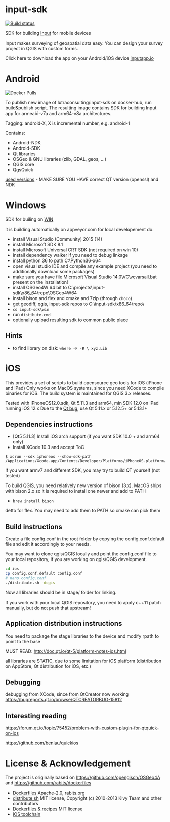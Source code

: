 # input-sdk
[![Build status](https://ci.appveyor.com/api/projects/status/76nx3nvjo3phwjcu/branch/master?svg=true)](https://ci.appveyor.com/project/PeterPetrik/input-sdk/branch/master)

SDK for building [Input](https://github.com/lutraconsulting/input) for mobile devices

Input makes surveying of geospatial data easy. You can design your survey project in QGIS with custom forms.

Click here to download the app on your Android/iOS device [inputapp.io](http://inputapp.io)

# Android 

![Docker Pulls](https://img.shields.io/docker/pulls/lutraconsulting/input-sdk)

To publish new image of lutraconsulting/input-sdk on docker-hub, run build&publish script.
The resulting image contains SDK for building Input app for armeabi-v7a and arm64-v8a architectures.

Tagging: android-X, X is incremental number, e.g. android-1

Contains:
  - Android-NDK
  - Android-SDK
  - Qt libraries
  - OSGeo & GNU libraries (zlib, GDAL, geos, ...)
  - QGIS core
  - QgsQuick

[used versions](android/Dockerfile) - MAKE SURE YOU HAVE correct QT version (openssl) and NDK

# Windows

SDK for builing on [WIN](https://www.dropbox.com/sh/k263vsl78k1t6fp/AAB28Demr_ZicsgP7G_BcGsUa?dl=0)

it is building automatically on appveyor.com 
for local developement do:

- install Visual Studio (Community) 2015 (14)
- install Microsoft SDK 8.1
- install Microsoft Universal CRT SDK (not required on win 10)
- install dependency walker if you need to debug linkage
- install python 36 to path C:\Python36-x64
- open visual studio IDE and compile any example project (you need to additionally download some packages)
- make sure you have file Microsoft Visual Studio 14.0\VC\vcvarsall.bat present on the installation!
- install OSGeo4W 64 bit to C:\projects\input-sdk\x86_64\repo\OSGeo4W64
- install bison and flex and cmake and 7zip (through `choco`)
- get geodiff, qgis, input-sdk repos to C:\input-sdk\x86_64\repo\
- `cd input-sdk\win`
- run `distibute.cmd`
- optionally upload resulting sdk to common public place

## Hints

- to find library on disk: `where -F -R \ xyz.Lib`

# iOS

This provides a set of scripts to build opensource geo tools for iOS (iPhone and iPad)
Only works on MacOS systems, since you need XCode to compile binaries for iOS. The build system is maintained for QGIS 3.x 
releases.

Tested with iPhoneOS12.0.sdk, Qt 5.11.3 and arm64, min SDK 12.0 on iPad running iOS 12.x
Due to the [Qt bug](https://bugreports.qt.io/browse/QTBUG-77031), use Qt 5.11.x or 5.12.5+ or 5.13.1+

Dependencies instructions
-------------------------
- [Qt5 5.11.3] Install iOS arch support (if you want SDK 10.0 + and arm64 only)
- Install XCode 10.3 and accept ToC
```
$ xcrun --sdk iphoneos --show-sdk-path
/Applications/Xcode.app/Contents/Developer/Platforms/iPhoneOS.platform/Developer/SDKs/iPhoneOS12.4.sdk
```

If you want armv7 and different SDK, you may try to build QT yourself (not tested)

To build QGIS, you need relatively new version of bison (3.x). MacOS ships with bison 2.x
so it is required to install one newer and add to PATH
- `brew install bison`

detto for flex. You may need to add them to PATH so cmake can pick them

Build instructions
-----------
Create a file config.conf in the root folder by copying the config.conf.default
file and edit it accordingly to your needs.

You may want to clone qgis/QGIS locally and point the config.conf file to your local 
repository, if you are working on qgis/QGIS development. 

```sh
cd ios 
cp config.conf.default config.conf
# nano config.conf
./distribute.sh -dqgis
```

Now all libraries should be in stage/<architecture> folder for linking.

If you work with your local QGIS repository, you need to apply c++11 patch manually,
but do not push that upstream!


Application distribution instructions
-------------------------------------

You need to package the stage libraries to the device and modify rpath to point 
to the base

MUST READ: http://doc.qt.io/qt-5/platform-notes-ios.html

all libraries are STATIC, due to some limitation for iOS platform (distribution on AppStore, Qt
distribution for iOS, etc.)

Debugging
---------

debugging from XCode, since from QtCreator now working
https://bugreports.qt.io/browse/QTCREATORBUG-15812

Interesting reading
-------------------

https://forum.qt.io/topic/75452/problem-with-custom-plugin-for-qtquick-on-ios

https://github.com/benlau/quickios

# License & Acknowledgement

The project is originally based on https://github.com/opengisch/OSGeo4A
and https://github.com/rabits/dockerfiles

- [Dockerfiles](https://github.com/rabits/dockerfiles) Apache-2.0, rabits.org
- [distribute.sh](https://github.com/opengisch/OSGeo4A/blob/master/LICENSE-for-distribute-sh) MIT license, Copyright (c) 2010-2013 Kivy Team and other contributors
- [Dockerfiles & recipes](https://github.com/opengisch/OSGeo4A) MIT license
- [iOS toolchain](https://github.com/cristeab/ios-cmake.git)
